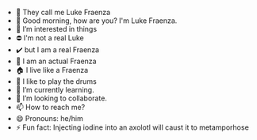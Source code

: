 - 👋 They call me Luke Fraenza
- 🌄 Good morning, how are you?  I'm Luke Fraenza.
- 👀 I’m interested in things
- ⛔ I'm not a real Luke
- ✔️ but I am a real Fraenza
- 🥼 I am an actual Fraenza
- 🏠 I live like a Fraenza
- 🥁 I like to play the drums
- 🌱 I’m currently learning.
- 💞️ I’m looking to collaborate.
- 📫 How to reach me?
- 😄 Pronouns: he/him
- ⚡ Fun fact: Injecting iodine into an axolotl will caust it to metamporhose

<!---
LukeFraenza-ECAP/LukeFraenza-ECAP is a ✨ special ✨ repository because its `README.md` (this file) appears on your GitHub profile.
You can click the Preview link to take a look at your changes.
--->

